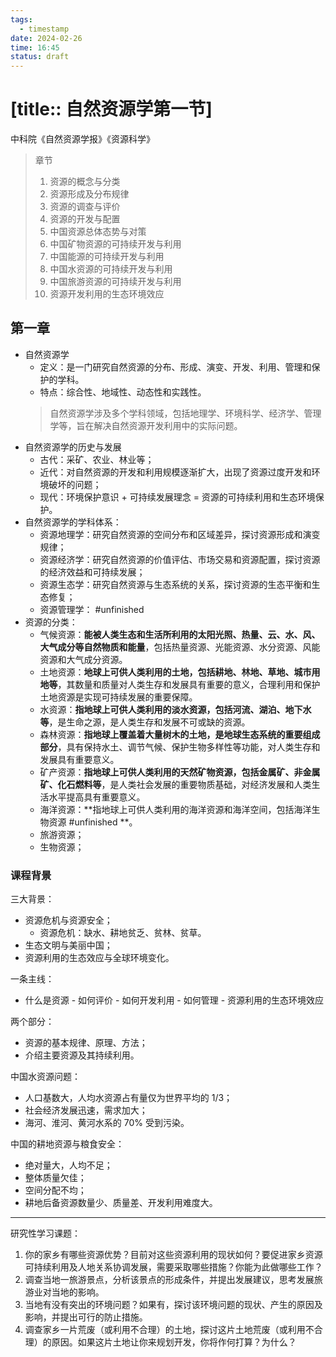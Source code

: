 ```yaml
---
tags:
  - timestamp
date: 2024-02-26
time: 16:45
status: draft
---
```


# [title:: 自然资源学第一节]

中科院《自然资源学报》《资源科学》

> 章节
> 1. 资源的概念与分类
> 2. 资源形成及分布规律
> 3. 资源的调查与评价
> 4. 资源的开发与配置
> 5. 中国资源总体态势与对策
> 6. 中国矿物资源的可持续开发与利用
> 7. 中国能源的可持续开发与利用
> 8. 中国水资源的可持续开发与利用
> 9. 中国旅游资源的可持续开发与利用
> 10. 资源开发利用的生态环境效应

## 第一章

- 自然资源学
    - 定义：是一门研究自然资源的分布、形成、演变、开发、利用、管理和保护的学科。
    - 特点：综合性、地域性、动态性和实践性。
    > 自然资源学涉及多个学科领域，包括地理学、环境科学、经济学、管理学等，旨在解决自然资源开发利用中的实际问题。
- 自然资源学的历史与发展
    - 古代：采矿、农业、林业等；
    - 近代：对自然资源的开发和利用规模逐渐扩大，出现了资源过度开发和环境破坏的问题；
    - 现代：环境保护意识 + 可持续发展理念 = 资源的可持续利用和生态环境保护。
- 自然资源学的学科体系：
    - 资源地理学：研究自然资源的空间分布和区域差异，探讨资源形成和演变规律；
    - 资源经济学：研究自然资源的价值评估、市场交易和资源配置，探讨资源的经济效益和可持续发展；
    - 资源生态学：研究自然资源与生态系统的关系，探讨资源的生态平衡和生态修复；
    - 资源管理学： #unfinished 
- 资源的分类：
    - 气候资源：**能被人类生态和生活所利用的太阳光照、热量、云、水、风、大气成分等自然物质和能量**，包括热量资源、光能资源、水分资源、风能资源和大气成分资源。
    - 土地资源：**地球上可供人类利用的土地，包括耕地、林地、草地、城市用地等**，其数量和质量对人类生存和发展具有重要的意义，合理利用和保护土地资源是实现可持续发展的重要保障。  
    - 水资源：**指地球上可供人类利用的淡水资源，包括河流、湖泊、地下水等**，是生命之源，是人类生存和发展不可或缺的资源。
    - 森林资源：**指地球上覆盖着大量树木的土地，是地球生态系统的重要组成部分**，具有保持水土、调节气候、保护生物多样性等功能，对人类生存和发展具有重要意义。
    - 矿产资源：**指地球上可供人类利用的天然矿物资源，包括金属矿、非金属矿、化石燃料等**，是人类社会发展的重要物质基础，对经济发展和人类生活水平提高具有重要意义。
    - 海洋资源：**指地球上可供人类利用的海洋资源和海洋空间，包括海洋生物资源 #unfinished **。
    - 旅游资源；
    - 生物资源；

### 课程背景

三大背景：

- 资源危机与资源安全；
    - 资源危机：缺水、耕地贫乏、贫林、贫草。
- 生态文明与美丽中国；
- 资源利用的生态效应与全球环境变化。

一条主线：

- 什么是资源 - 如何评价 - 如何开发利用 - 如何管理 - 资源利用的生态环境效应

两个部分：

- 资源的基本规律、原理、方法；
- 介绍主要资源及其持续利用。

中国水资源问题：

- 人口基数大，人均水资源占有量仅为世界平均的 1/3；
- 社会经济发展迅速，需求加大；
- 海河、淮河、黄河水系的 70% 受到污染。

中国的耕地资源与粮食安全：

- 绝对量大，人均不足；
- 整体质量欠佳；
- 空间分配不均；
- 耕地后备资源数量少、质量差、开发利用难度大。

---

研究性学习课题：

1. 你的家乡有哪些资源优势？目前对这些资源利用的现状如何？要促进家乡资源可持续利用及人地关系协调发展，需要采取哪些措施？你能为此做哪些工作？
2. 调查当地一旅游景点，分析该景点的形成条件，并提出发展建议，思考发展旅游业对当地的影响。
3. 当地有没有突出的环境问题？如果有，探讨该环境问题的现状、产生的原因及影响，并提出可行的防止措施。
4. 调查家乡一片荒废（或利用不合理）的土地，探讨这片土地荒废（或利用不合理）的原因。如果这片土地让你来规划开发，你将作何打算？为什么？
